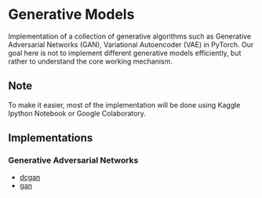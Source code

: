 # Generative Models

Implementation of a collection of generative algorithms such as Generative Adversarial Networks (GAN), Variational Autoencoder (VAE) in PyTorch. Our goal here is not to implement different generative models efficiently, but rather to understand the core working mechanism. 

## Note

To make it easier, most of the implementation will be done using Kaggle Ipython Notebook or Google Colaboratory.

## Implementations

### Generative Adversarial Networks
* [dcgan](implementations/dcgan)
* [gan](implementations/gan)